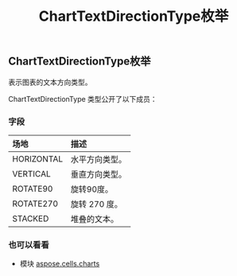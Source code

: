﻿---
title: ChartTextDirectionType枚举
second_title: Aspose.Cells for Python via .NET API 参考文献
description:
type: docs
weight: 440
url: /zh/python-net/aspose.cells.charts/charttextdirectiontype/
is_root: false
---
## ChartTextDirectionType枚举
表示图表的文本方向类型。



ChartTextDirectionType 类型公开了以下成员：

### 字段
|场地|描述|
| :- | :- |
| HORIZONTAL |水平方向类型。|
| VERTICAL |垂直方向类型。|
| ROTATE90 |旋转90度。|
| ROTATE270 |旋转 270 度。|
| STACKED |堆叠的文本。|



### 也可以看看
* 模块 [aspose.cells.charts](..)
